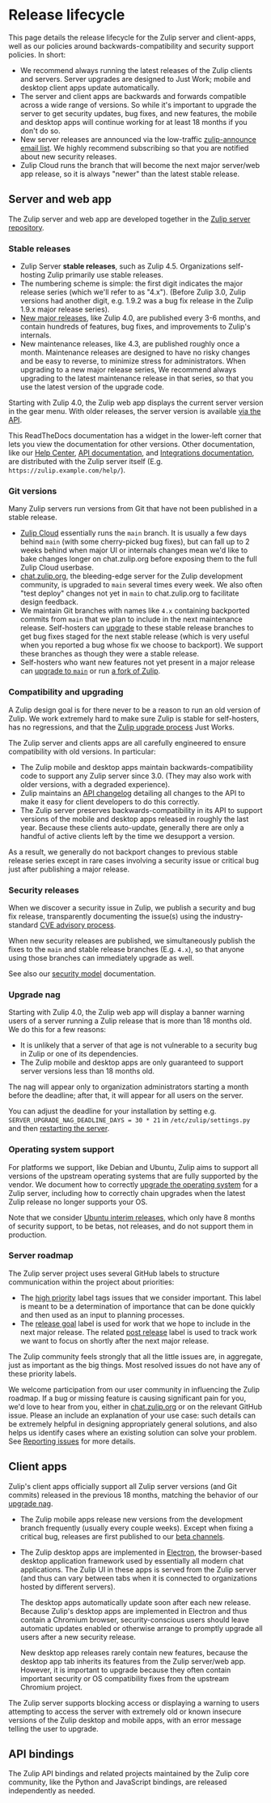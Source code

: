 # Release lifecycle

This page details the release lifecycle for the Zulip server and
client-apps, well as our policies around backwards-compatibility and
security support policies. In short:

- We recommend always running the latest releases of the Zulip clients
  and servers. Server upgrades are designed to Just Work; mobile and
  desktop client apps update automatically.
- The server and client apps are backwards and forwards compatible
  across a wide range of versions. So while it's important to upgrade
  the server to get security updates, bug fixes, and new features, the
  mobile and desktop apps will continue working for at least 18 months
  if you don't do so.
- New server releases are announced via the low-traffic
  [zulip-announce email
  list](https://groups.google.com/g/zulip-announce). We
  highly recommend subscribing so that you are notified about new
  security releases.
- Zulip Cloud runs the branch that will become the next major
  server/web app release, so it is always "newer" than the latest
  stable release.

## Server and web app

The Zulip server and web app are developed together in the [Zulip
server repository][zulip-server].

### Stable releases

- Zulip Server **stable releases**, such as Zulip 4.5.
  Organizations self-hosting Zulip primarily use stable releases.
- The numbering scheme is simple: the first digit indicates the major
  release series (which we'll refer to as "4.x"). (Before Zulip 3.0,
  Zulip versions had another digit, e.g. 1.9.2 was a bug fix release
  in the Zulip 1.9.x major release series).
- [New major releases][blog-major-releases], like Zulip 4.0, are
  published every 3-6 months, and contain hundreds of features, bug
  fixes, and improvements to Zulip's internals.
- New maintenance releases, like 4.3, are published roughly once a
  month. Maintenance releases are designed to have no risky changes
  and be easy to reverse, to minimize stress for administrators. When
  upgrading to a new major release series, We recommend always
  upgrading to the latest maintenance release in that series, so that
  you use the latest version of the upgrade code.

Starting with Zulip 4.0, the Zulip web app displays the current server
version in the gear menu. With older releases, the server version is
available [via the API](https://zulip.com/api/get-server-settings).

This ReadTheDocs documentation has a widget in the lower-left corner
that lets you view the documentation for other versions. Other
documentation, like our [Help Center](https://zulip.com/help/), [API
documentation](https://zulip.com/api/), and [Integrations
documentation](https://zulip.com/integrations/), are distributed with
the Zulip server itself (E.g. `https://zulip.example.com/help/`).

### Git versions

Many Zulip servers run versions from Git that have not been published
in a stable release.

- [Zulip Cloud](https://zulip.com) essentially runs the `main`
  branch. It is usually a few days behind `main` (with some
  cherry-picked bug fixes), but can fall up to 2 weeks behind when
  major UI or internals changes mean we'd like to bake changes longer
  on chat.zulip.org before exposing them to the full Zulip Cloud
  userbase.
- [chat.zulip.org][chat-zulip-org], the bleeding-edge server for the
  Zulip development community, is upgraded to `main` several times
  every week. We also often "test deploy" changes not yet in `main`
  to chat.zulip.org to facilitate design feedback.
- We maintain Git branches with names like `4.x` containing backported
  commits from `main` that we plan to include in the next maintenance
  release. Self-hosters can [upgrade][upgrade-from-git] to these
  stable release branches to get bug fixes staged for the next stable
  release (which is very useful when you reported a bug whose fix we
  choose to backport). We support these branches as though they were a
  stable release.
- Self-hosters who want new features not yet present in a major
  release can [upgrade to `main`][upgrading-to-main] or run [a fork
  of Zulip][fork-zulip].

### Compatibility and upgrading

A Zulip design goal is for there never to be a reason to run an old
version of Zulip. We work extremely hard to make sure Zulip is stable
for self-hosters, has no regressions, and that the [Zulip upgrade
process](../production/upgrade-or-modify.md) Just Works.

The Zulip server and clients apps are all carefully engineered to
ensure compatibility with old versions. In particular:

- The Zulip mobile and desktop apps maintain backwards-compatibility
  code to support any Zulip server since 3.0. (They may also work
  with older versions, with a degraded experience).
- Zulip maintains an [API changelog](https://zulip.com/api/changelog)
  detailing all changes to the API to make it easy for client
  developers to do this correctly.
- The Zulip server preserves backwards-compatibility in its API to
  support versions of the mobile and desktop apps released in roughly
  the last year. Because these clients auto-update, generally there
  are only a handful of active clients left by the time we desupport a
  version.

As a result, we generally do not backport changes to previous stable
release series except in rare cases involving a security issue or
critical bug just after publishing a major release.

[blog-major-releases]: https://blog.zulip.com/tag/major-releases/
[upgrade-from-git]: ../production/upgrade-or-modify.md#upgrading-from-a-git-repository

### Security releases

When we discover a security issue in Zulip, we publish a security and
bug fix release, transparently documenting the issue(s) using the
industry-standard [CVE advisory process](https://cve.mitre.org/).

When new security releases are published, we simultaneously publish
the fixes to the `main` and stable release branches (E.g. `4.x`), so
that anyone using those branches can immediately upgrade as well.

See also our [security model][security-model] documentation.

[security-model]: ../production/security-model.md

### Upgrade nag

Starting with Zulip 4.0, the Zulip web app will display a banner
warning users of a server running a Zulip release that is more than 18
months old. We do this for a few reasons:

- It is unlikely that a server of that age is not vulnerable to
  a security bug in Zulip or one of its dependencies.
- The Zulip mobile and desktop apps are only guaranteed to support
  server versions less than 18 months old.

The nag will appear only to organization administrators starting a
month before the deadline; after that, it will appear for all users on
the server.

You can adjust the deadline for your installation by setting e.g.
`SERVER_UPGRADE_NAG_DEADLINE_DAYS = 30 * 21` in
`/etc/zulip/settings.py` and then [restarting the server](../production/settings.md).

### Operating system support

For platforms we support, like Debian and Ubuntu, Zulip aims to
support all versions of the upstream operating systems that are fully
supported by the vendor. We document how to correctly [upgrade the
operating system][os-upgrade] for a Zulip server, including how to
correctly chain upgrades when the latest Zulip release no longer
supports your OS.

Note that we consider [Ubuntu interim releases][ubuntu-release-cycle],
which only have 8 months of security support, to be betas, not
releases, and do not support them in production.

[ubuntu-release-cycle]: https://ubuntu.com/about/release-cycle

### Server roadmap

The Zulip server project uses several GitHub labels to structure
communication within the project about priorities:

- The [high priority][label-high] label tags issues that we consider
  important. This label is meant to be a determination of importance
  that can be done quickly and then used as an input to planning
  processes.
- The [release goal][label-release-goal] label is used for work that
  we hope to include in the next major release. The related [post
  release][label-post-release] label is used to track work we want to
  focus on shortly after the next major release.

The Zulip community feels strongly that all the little issues are, in
aggregate, just as important as the big things. Most resolved issues
do not have any of these priority labels.

We welcome participation from our user community in influencing the
Zulip roadmap. If a bug or missing feature is causing significant
pain for you, we'd love to hear from you, either in
[chat.zulip.org](https://zulip.com/development-community/) or on the relevant
GitHub issue. Please an include an explanation of your use case: such
details can be extremely helpful in designing appropriately general
solutions, and also helps us identify cases where an existing solution
can solve your problem. See [Reporting
issues](contributing.md#reporting-issues) for more details.

## Client apps

Zulip's client apps officially support all Zulip server versions (and
Git commits) released in the previous 18 months, matching the behavior
of our [upgrade nag](#upgrade-nag).

- The Zulip mobile apps release new versions from the development
  branch frequently (usually every couple weeks). Except when fixing a
  critical bug, releases are first published to our [beta
  channels][mobile-beta].

- The Zulip desktop apps are implemented in [Electron][electron], the
  browser-based desktop application framework used by essentially all
  modern chat applications. The Zulip UI in these apps is served from
  the Zulip server (and thus can vary between tabs when it is
  connected to organizations hosted by different servers).

  The desktop apps automatically update soon after each new
  release. Because Zulip's desktop apps are implemented in Electron
  and thus contain a Chromium browser, security-conscious users should
  leave automatic updates enabled or otherwise arrange to promptly
  upgrade all users after a new security release.

  New desktop app releases rarely contain new features, because the
  desktop app tab inherits its features from the Zulip server/web app.
  However, it is important to upgrade because they often contain
  important security or OS compatibility fixes from the upstream
  Chromium project.

The Zulip server supports blocking access or displaying a warning to
users attempting to access the server with extremely old or known
insecure versions of the Zulip desktop and mobile apps, with an error
message telling the user to upgrade.

## API bindings

The Zulip API bindings and related projects maintained by the Zulip
core community, like the Python and JavaScript bindings, are released
independently as needed.

[electron]: https://www.electronjs.org/
[upgrading-to-main]: ../production/upgrade-or-modify.md#upgrading-to-main
[os-upgrade]: ../production/upgrade-or-modify.md#upgrading-the-operating-system
[chat-zulip-org]: https://zulip.com/development-community/
[fork-zulip]: ../production/upgrade-or-modify.md#modifying-zulip
[zulip-server]: https://github.com/zulip/zulip
[mobile-beta]: https://github.com/zulip/zulip-mobile#using-the-beta
[label-blocker]: https://github.com/zulip/zulip/issues?q=is%3Aissue+is%3Aopen+label%3A%22priority%3A+blocker%22
[label-high]: https://github.com/zulip/zulip/issues?q=is%3Aissue+is%3Aopen+label%3A%22priority%3A+high%22
[label-release-goal]: https://github.com/zulip/zulip/issues?q=is%3Aissue+is%3Aopen+label%3A%22release+goal%22
[label-post-release]: https://github.com/zulip/zulip/issues?q=is%3Aissue+is%3Aopen+label%3A%22post+release%22
